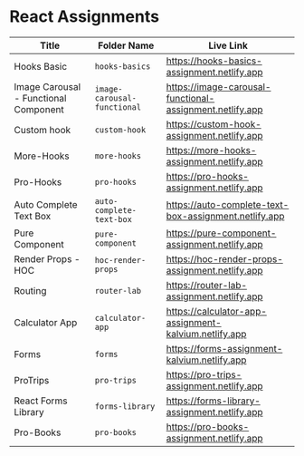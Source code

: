 # React Assignments

| Title                                 | Folder Name                 | Live Link                                                |
| ------------------------------------- | --------------------------- | -------------------------------------------------------- |
| Hooks Basic                           | `hooks-basics`              | https://hooks-basics-assignment.netlify.app              |
| Image Carousal - Functional Component | `image-carousal-functional` | https://image-carousal-functional-assignment.netlify.app |
| Custom hook                           | `custom-hook`               | https://custom-hook-assignment.netlify.app               |
| More-Hooks                            | `more-hooks`                | https://more-hooks-assignment.netlify.app                |
| Pro-Hooks                             | `pro-hooks`                 | https://pro-hooks-assignment.netlify.app                 |
| Auto Complete Text Box                | `auto-complete-text-box`    | https://auto-complete-text-box-assignment.netlify.app    |
| Pure Component                        | `pure-component`            | https://pure-component-assignment.netlify.app            |
| Render Props - HOC                    | `hoc-render-props`          | https://hoc-render-props-assignment.netlify.app          |
| Routing                               | `router-lab`                | https://router-lab-assignment.netlify.app                |
| Calculator App                        | `calculator-app`            | https://calculator-app-assignment-kalvium.netlify.app    |
| Forms                                 | `forms`                     | https://forms-assignment-kalvium.netlify.app             |
| ProTrips                              | `pro-trips`                 | https://pro-trips-assignment.netlify.app                 |
| React Forms Library                   | `forms-library`             | https://forms-library-assignment.netlify.app             |
| Pro-Books                             | `pro-books`                 | https://pro-books-assignment.netlify.app                 |
